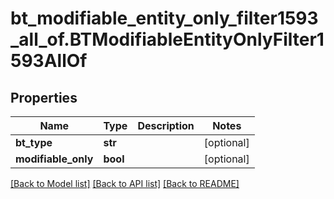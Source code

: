 # bt_modifiable_entity_only_filter1593_all_of.BTModifiableEntityOnlyFilter1593AllOf

## Properties
Name | Type | Description | Notes
------------ | ------------- | ------------- | -------------
**bt_type** | **str** |  | [optional] 
**modifiable_only** | **bool** |  | [optional] 

[[Back to Model list]](../README.md#documentation-for-models) [[Back to API list]](../README.md#documentation-for-api-endpoints) [[Back to README]](../README.md)


